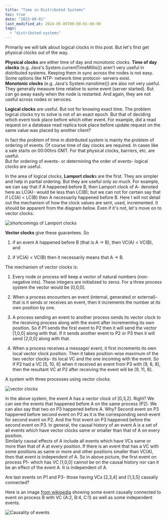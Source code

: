 ```yaml
---
title: "Time in Distributed Systems"
toc: true
date: "2023-09-01"
last_modified_at: 2024-05-05T00:00:01-00:00
tags: 
  - "distributed-systems"
---
```

Primarily we will talk about logical clocks in this post. But let's first get physical clocks out of the way.

**Physical clocks** are either time of day and monotonic clocks.
**Time of day clocks** (e.g. Java's System.currentTimeMillis()) aren't very useful in distributed systems. Keeping them in sync across the nodes is not easy. Some options like NTP- network time protocol- servers exist.  
**Monotonic clocks** (e.g. Java's System.nanotime()) are also not very useful. They generally measure time relative to some event (server started). But can go away easily when the node is restarted. And again, they are not useful across nodes or services.

**Logical clocks** are useful. But not for knowing exact time. The problem logical clocks try to solve is not of an exact epoch. But that of deciding which event took place before which other event. For example, did a read request on a database read replica took place before update request on the same value was placed by another client?

In fact the problem of time in distributed system is mainly the problem of ordering of events. Of course time of day clocks are required. In cases like a sale starts on 00:00hrs GMT. For that physical clocks, barriers, etc. are useful.  
But for ordering of events- or determining the order of events- logical clocks are useful.

In the area of logical clocks, **Lamport clock**s are the first. They are simpler and help in partial ordering. But they are useful only so much. For example, we can say that if A happened before B, then Lamport clock of A- denoted here as LC(A)- would be less than LC(B); but we can not for certain say that if LC(A) < LC(B) then A necessarily happened before B. Here I will not detail out the mechanism of how the clock values are sent, used, incremented. It should be apparent from the diagram below. Even if it's not, let's move on to vector clocks.

![](/images/lc_shortcoming.png "shortcomings of Lamport clocks")

**Vector clocks** give these guarantees. So

1. if an event A happened before B (that is A -> B), then VC(A) < VC(B), and

2. if VC(A) < VC(B) then it necessarily means that A -> B.

The mechanism of vector clocks is:

1. Every node or process will keep a vector of natural numbers (non-negative ints). These integers are initialized to zeros. For a three process system the vector would be \[0,0,0\].

3. When a process encounters an event (internal, generated or external)- that is it sends or receives an event, then it increments the number at its own position by one.

5. A process sending an event to another process sends its vector clock to the receiving process along with the event after incrementing its own position. So if P1 sends the first event to P2 then it will send the vector \[1,0,0\] along with that. If it sends another event to P2 or P3 then it will send \[2,0,0\] along with that.

7. When a process receives a message/ event, it first increments its own local vector clock position. Then it takes position-wise maximum of the two vector clocks- its local VC and the one incoming with the event. So if P2 had a VC \[5, 10, 6\] when it received an event from P3 with \[9, 8, 8\], then the resultant VC at P2 after receiving the event will be \[9, 11, 8\].

A system with three processes using vector clocks:

![](/images/vector_clocks.png "vector clocks")

  
In the above system, the event A has a vector clock of \[0,3,2\]. Right? We can see the events that happened before A on the same process (P2). We can also say that two on P3 happened before A. Why? Second event on P3 happened before second event on P2 as it is the corresponding send-event for second event on P2. And the first event on P3 happened before the second event on P3. In general, the causal history of an event A is a set of all events which have vector clocks same or smaller than that of A on every position.  
Similarly causal effects of A include all events which have VCs same or more than that of A at every position.
If there is an event that has a VC with some positions as same or more and other positions smaller than VC(A), then that event is independent of A. So in above picture, the first event on process P1- which has VC \[1,0,0\] cannot be on the causal history nor can it be an effect of the event A. It is independent of A.

Are last events on P1 and P3- those having VCs \[2,3,4\] and \[1,3,5\] causally connected?

Here is an image [from wikipedia](https://en.wikipedia.org/wiki/Vector_clock) showing some event causally connected to event on process B with VC {A:2, B:4, C:1} as well as some independent events.

![](/images/vector_clock.svg_.png "Causality of events")
